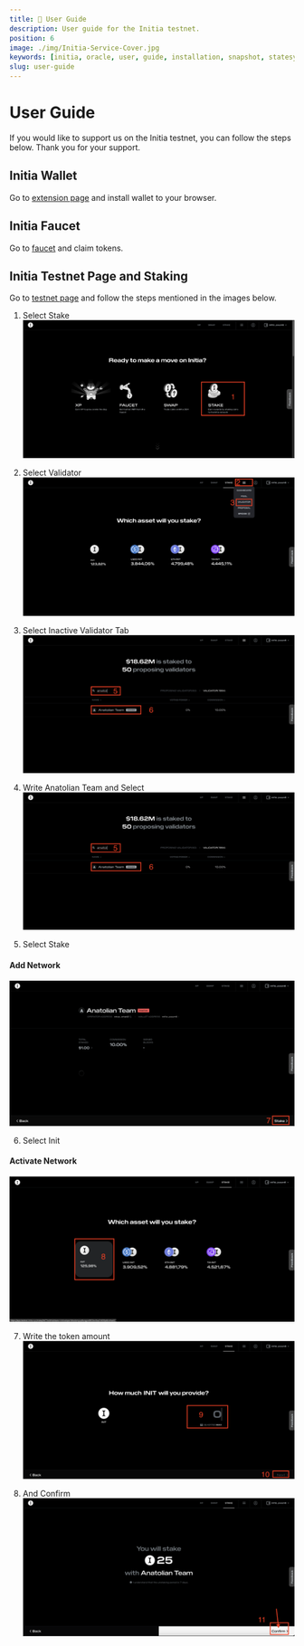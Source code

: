 ```yaml
---
title: 👤 User Guide
description: User guide for the Initia testnet.
position: 6
image: ./img/Initia-Service-Cover.jpg
keywords: [initia, oracle, user, guide, installation, snapshot, statesync, update]
slug: user-guide
---
```


# User Guide 

If you would like to support us on the Initia testnet, you can follow the steps below. Thank you for your support.

## Initia Wallet

Go to [extension page](https://chromewebstore.google.com/detail/initia-wallet/ffbceckpkpbcmgiaehlloocglmijnpmp) and install wallet to your browser.

## Initia Faucet

Go to [faucet](https://faucet.testnet.initia.xyz/) and claim tokens.

## Initia Testnet Page and Staking

Go to [testnet page](https://app.testnet.initia.xyz/) and follow the steps mentioned in the images below.

1. Select Stake
![User Guide 1](./img/user-guide-1.png)

2. Select Validator
![User Guide 2](./img/user-guide-2.png)

3. Select Inactive Validator Tab
![User Guide 3](./img/user-guide-4.png)

4. Write Anatolian Team and Select
![User Guide 4](./img/user-guide-4.png)

5. Select Stake
#### Add Network
![User Guide 5](./img/user-guide-5.png)

6. Select Init
#### Activate Network
![User Guide 6](./img/user-guide-6.png)

7. Write the token amount
![User Guide 7](./img/user-guide-7.png)

8. And Confirm
![User Guide 8](./img/user-guide-8.png)




